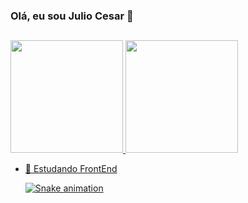 ### Olá, eu sou Julio Cesar 👋

##
<div>
  <a href="https://github.com/julioxbs">
  <img height="180em" src="https://github-readme-stats.vercel.app/api?username=julioxbs&show_icons=true&theme=dracula&include_all_commits=true&count_private=true"/>
  <img height="180em" src="https://github-readme-stats.vercel.app/api/top-langs/?username=julioxbs&layout=compact&langs_count=7&theme=dracula"/>
</div>

- 🌱 Estudando FrontEnd
  
  ![Snake animation](https://github.com/julioxbs/julioxbs/blob/output/github-contribution-grid-snake.svg)
